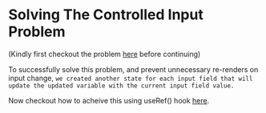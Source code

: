 # Solving The Controlled Input Problem

(Kindly first checkout the problem
[here](https://github.com/frankoadeleye/controlled-uncontrolled-with-hooks/tree/problem-controlled-input)
before continuing)

To successfully solve this problem, and prevent unnecessary re-renders on input
change,
`we created another state for each input field that will update the updated variable with the current input field value.`

Now checkout how to acheive this using useRef() hook
[here](https://github.com/frankoadeleye/controlled-uncontrolled-with-hooks).
